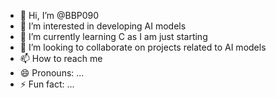 - 👋 Hi, I’m @BBP090
- 👀 I’m interested in developing AI models
- 🌱 I’m currently learning C as I am just starting
- 💞️ I’m looking to collaborate on projects related to AI models
- 📫 How to reach me 
- 😄 Pronouns: ...
- ⚡ Fun fact: ...

<!---
BBP090/BBP090 is a ✨ special ✨ repository because its `README.md` (this file) appears on your GitHub profile.
You can click the Preview link to take a look at your changes.
--->
